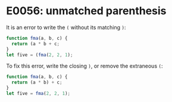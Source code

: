 # E0056: unmatched parenthesis

It is an error to write the `(` without its matching `)`:

```javascript
function fma(a, b, c) {
  return (a * b + c;
}
let five = (fma(2, 2, 1);
```

To fix this error, write the closing `)`, or remove the extraneous `(`:

```javascript
function fma(a, b, c) {
  return (a * b) + c;
}
let five = fma(2, 2, 1);
```
